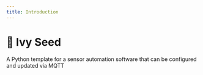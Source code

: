 ```yaml
---
title: Introduction
---
```


# 🌱 Ivy Seed

A Python template for a sensor automation software that can be configured and updated via MQTT
